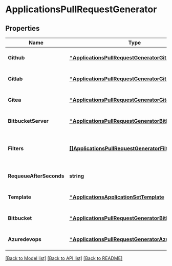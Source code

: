 # ApplicationsPullRequestGenerator

## Properties
Name | Type | Description | Notes
------------ | ------------- | ------------- | -------------
**Github** | [***ApplicationsPullRequestGeneratorGithub**](applicationsPullRequestGeneratorGithub.md) |  | [optional] [default to null]
**Gitlab** | [***ApplicationsPullRequestGeneratorGitLab**](applicationsPullRequestGeneratorGitLab.md) |  | [optional] [default to null]
**Gitea** | [***ApplicationsPullRequestGeneratorGitea**](applicationsPullRequestGeneratorGitea.md) |  | [optional] [default to null]
**BitbucketServer** | [***ApplicationsPullRequestGeneratorBitbucketServer**](applicationsPullRequestGeneratorBitbucketServer.md) |  | [optional] [default to null]
**Filters** | [**[]ApplicationsPullRequestGeneratorFilter**](applicationsPullRequestGeneratorFilter.md) | Filters for which pull requests should be considered. | [optional] [default to null]
**RequeueAfterSeconds** | **string** | Standard parameters. | [optional] [default to null]
**Template** | [***ApplicationsApplicationSetTemplate**](applicationsApplicationSetTemplate.md) |  | [optional] [default to null]
**Bitbucket** | [***ApplicationsPullRequestGeneratorBitbucket**](applicationsPullRequestGeneratorBitbucket.md) |  | [optional] [default to null]
**Azuredevops** | [***ApplicationsPullRequestGeneratorAzureDevOps**](applicationsPullRequestGeneratorAzureDevOps.md) |  | [optional] [default to null]

[[Back to Model list]](../README.md#documentation-for-models) [[Back to API list]](../README.md#documentation-for-api-endpoints) [[Back to README]](../README.md)

